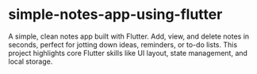 # simple-notes-app-using-flutter
A simple, clean notes app built with Flutter. Add, view, and delete notes in seconds, perfect for jotting down ideas, reminders, or to-do lists. This project highlights core Flutter skills like UI layout, state management, and local storage.
